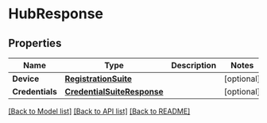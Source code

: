 # HubResponse

## Properties

Name | Type | Description | Notes
------------ | ------------- | ------------- | -------------
**Device** | [**RegistrationSuite**](registration-suite.md) |  | [optional] 
**Credentials** | [**CredentialSuiteResponse**](credential-suite-response.md) |  | [optional] 

[[Back to Model list]](../README.md#documentation-for-models) [[Back to API list]](../README.md#documentation-for-api-endpoints) [[Back to README]](../README.md)


